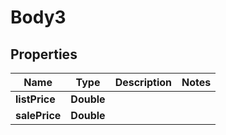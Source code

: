 
# Body3

## Properties
Name | Type | Description | Notes
------------ | ------------- | ------------- | -------------
**listPrice** | **Double** |  | 
**salePrice** | **Double** |  | 



